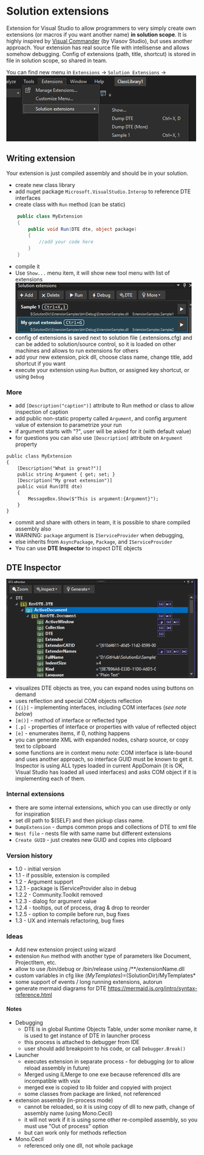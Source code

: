 ﻿# Solution extensions
Extension for Visual Studio to allow programmers to very simply create own extensions (or macros if you want another name) **in solution scope**.
It is highly inspired by [Visual Commander](https://marketplace.visualstudio.com/items?itemName=SergeyVlasov.VisualCommander) (by Vlasov Studio), but uses another approach. 
Your extension has real source file with intellisense and allows somehow debugging.
Config of extensions (path, title, shortcut) is stored in file in solution scope, so shared in team.

You can find new menu in `Extensions` -> `Solution Extensions` -> 
![Menu](images/menu.png "Menu")

## Writing extension
Your extension is just compiled assembly and should be in your solution. 
* create new class library
* add nuget package `Microsoft.VisualStudio.Interop` to reference DTE interfaces
* create class with `Run` method (can be static)
```c#
    public class MyExtension
    {
        public void Run(DTE dte, object package)
        {
            //add your code here 
        }
    }
```
* compile it
* Use `Show...` menu item, it will show new tool menu with list of extensions
![List of extensions](images/extlist.png "List of extensions")
* config of extensions is saved next to solution file (.extensions.cfg) and can be added to solution/source control, so it is loaded on other machines and allows to run extensions for others
* add your new extension, pick dll, choose class name, change title, add shortcut if you want
* execute your extension using `Run` button, or assigned key shortcut, or using `Debug`
### More
* add `[Description("caption")]` attribute to Run method or class to allow inspection of caption
* add public non-static property called `Argument`, 
and config argument value of extension to parametrize your run
* if argument starts with "?", user will be asked for it (with default value)
* for questions you can also use `[Description]` attribute on `Argument` property

``` 
public class MyExtension
{
    [Description("What is great?")]
    public string Argument { get; set; }
    [Description("My great extension")]
    public void Run(DTE dte)
    {
        MessageBox.Show($"This is argument:{Argument}");
    }
}
```
* commit and share with others in team, it is possible to share compiled assembly also
* WARNING: `package` argument is `IServiceProvider` when debugging, 
* else inherits from `AsyncPackage`, `Package`, and `IServiceProvider`
* You can use __DTE Inspector__ to inspect DTE objects

## DTE Inspector
![](images/dtereflection.png)
* visualizes DTE objects as tree, you can expand nodes using buttons on demand
* uses reflection and special COM objects reflection
* `[{i}]` - implementing interfaces, including COM interfaces (_see note below_)
* `[m()]` - method of interface or reflected type
* `[.p]` - properties of interface or properties with value of reflected object
* `[e]` - enumerates items, if 0, nothing happens
* you can generate XML with expanded nodes, csharp source, or copy text to clipboard
* some functions are in context menu
_note:_ COM interface is late-bound and uses another approach, so interface GUID must be known to get it. Inspector is using ALL types loaded in current AppDomain (it is OK, Visual Studio has loaded all used interfaces) and asks COM object if it is implementing each of them.


### Internal extensions
* there are some internal extensions, which you can use directly or only for inspiration
* set dll path to $(SELF) and then pickup class name.
* `DumpExtension` - dumps common props and collections of DTE to xml file
* `Nest file` - nests file with same name but different extensions
* `Create GUID` - just creates new GUID and copies into clipboard

### Version history
* 1.0 - initial version
* 1.1 - if possible, extension is compiled
* 1.2 - Argument support
* 1.2.1 - package is IServiceProvider also in debug
* 1.2.2 - Community.Toolkit removed
* 1.2.3 - dialog for argument value
* 1.2.4 - tooltips, out of process, drag & drop to reorder
* 1.2.5 - option to compile before run, bug fixes
* 1.3 - UX and internals refactoring, bug fixes

### Ideas
* Add new extension project using wizard
* extension `Run` method with another type of parameters like Document, ProjectItem, etc.
* allow to use /bin/debug or /bin/release using /**/extensionName.dll
* custom variables in cfg like $(MyTemplates)=$(SolutionDir)/MyTemplates*
* some support of events / long running extensions, autorun
* generate mermaid diagrams for DTE https://mermaid.js.org/intro/syntax-reference.html

#### Notes
* Debugging
    * DTE is in global Runtime Objects Table, under some moniker name, it is used to get instance of DTE in launcher process
    * this process is attached to debugger from IDE
    * user should add breakpoint to his code, or call `Debugger.Break()`
* Launcher
    * executes extension in separate process - for debugging (or to allow reload assembly in future)
    * Merged using ILMerge to one exe because referenced dlls are incompatible with vsix
    * merged exe is copied to lib folder and copyied with project
    * some classes from package are linked, not referenced
* extension assembly (in-process mode)
    * cannot be reloaded, so it is using copy of dll to new path, change of assembly name (using Mono.Cecil)
    * it will not work if it is using some other re-compiled assembly, so you must use "Out of process" option
    * but can work only for methods reflection
* Mono.Cecil
    * referenced only one dll, not whole package

 